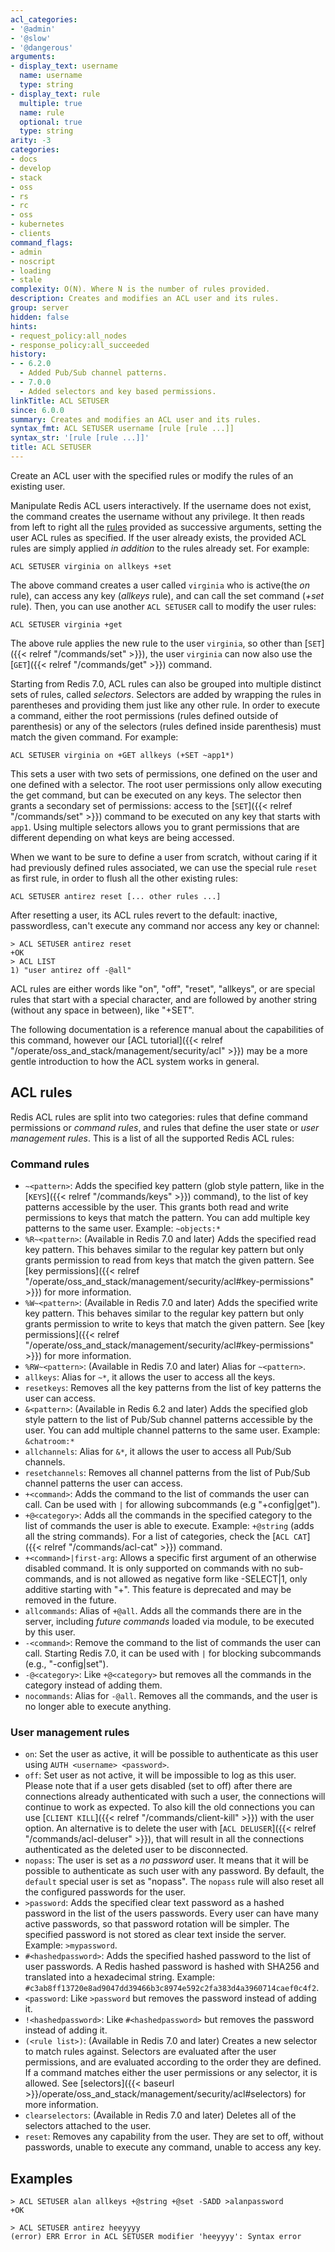 ```yaml
---
acl_categories:
- '@admin'
- '@slow'
- '@dangerous'
arguments:
- display_text: username
  name: username
  type: string
- display_text: rule
  multiple: true
  name: rule
  optional: true
  type: string
arity: -3
categories:
- docs
- develop
- stack
- oss
- rs
- rc
- oss
- kubernetes
- clients
command_flags:
- admin
- noscript
- loading
- stale
complexity: O(N). Where N is the number of rules provided.
description: Creates and modifies an ACL user and its rules.
group: server
hidden: false
hints:
- request_policy:all_nodes
- response_policy:all_succeeded
history:
- - 6.2.0
  - Added Pub/Sub channel patterns.
- - 7.0.0
  - Added selectors and key based permissions.
linkTitle: ACL SETUSER
since: 6.0.0
summary: Creates and modifies an ACL user and its rules.
syntax_fmt: ACL SETUSER username [rule [rule ...]]
syntax_str: '[rule [rule ...]]'
title: ACL SETUSER
---
```

Create an ACL user with the specified rules or modify the rules of an
existing user. 

Manipulate Redis ACL users interactively.
If the username does not exist, the command creates the username without any privilege.
It then reads from left to right all the [rules](#acl-rules) provided as successive arguments, setting the user ACL rules as specified.
If the user already exists, the provided ACL rules are simply applied
*in addition* to the rules already set. For example:

    ACL SETUSER virginia on allkeys +set

The above command creates a user called `virginia` who is active(the _on_ rule), can access any key (_allkeys_ rule), and can call the set command (_+set_ rule).
Then, you can use another `ACL SETUSER` call to modify the user rules:

    ACL SETUSER virginia +get

The above rule applies the new rule to the user `virginia`, so other than [`SET`]({{< relref "/commands/set" >}}), the user `virginia` can now also use the [`GET`]({{< relref "/commands/get" >}}) command.

Starting from Redis 7.0, ACL rules can also be grouped into multiple distinct sets of rules, called _selectors_.
Selectors are added by wrapping the rules in parentheses and providing them just like any other rule.
In order to execute a command, either the root permissions (rules defined outside of parenthesis) or any of the selectors (rules defined inside parenthesis) must match the given command.
For example:

    ACL SETUSER virginia on +GET allkeys (+SET ~app1*)

This sets a user with two sets of permissions, one defined on the user and one defined with a selector.
The root user permissions only allow executing the get command, but can be executed on any keys.
The selector then grants a secondary set of permissions: access to the [`SET`]({{< relref "/commands/set" >}}) command to be executed on any key that starts with `app1`.
Using multiple selectors allows you to grant permissions that are different depending on what keys are being accessed.

When we want to be sure to define a user from scratch, without caring if
it had previously defined rules associated, we can use the special rule
`reset` as first rule, in order to flush all the other existing rules:

    ACL SETUSER antirez reset [... other rules ...]

After resetting a user, its ACL rules revert to the default: inactive, passwordless, can't execute any command nor access any key or channel:

    > ACL SETUSER antirez reset
    +OK
    > ACL LIST
    1) "user antirez off -@all"

ACL rules are either words like "on", "off", "reset", "allkeys", or are
special rules that start with a special character, and are followed by
another string (without any space in between), like "+SET".

The following documentation is a reference manual about the capabilities of this command, however our [ACL tutorial]({{< relref "/operate/oss_and_stack/management/security/acl" >}}) may be a more gentle introduction to how the ACL system works in general.

## ACL rules

Redis ACL rules are split into two categories: rules that define command permissions or _command rules_, and rules that define the user state or _user management rules_.
This is a list of all the supported Redis ACL rules:

### Command rules

* `~<pattern>`: Adds the specified key pattern (glob style pattern, like in the [`KEYS`]({{< relref "/commands/keys" >}}) command), to the list of key patterns accessible by the user. This grants both read and write permissions to keys that match the pattern. You can add multiple key patterns to the same user. Example: `~objects:*`
* `%R~<pattern>`: (Available in Redis 7.0 and later) Adds the specified read key pattern. This behaves similar to the regular key pattern but only grants permission to read from keys that match the given pattern. See [key permissions]({{< relref "/operate/oss_and_stack/management/security/acl#key-permissions" >}}) for more information.
* `%W~<pattern>`: (Available in Redis 7.0 and later) Adds the specified write key pattern. This behaves similar to the regular key pattern but only grants permission to write to keys that match the given pattern. See [key permissions]({{< relref "/operate/oss_and_stack/management/security/acl#key-permissions" >}}) for more information.
* `%RW~<pattern>`: (Available in Redis 7.0 and later) Alias for `~<pattern>`.
* `allkeys`: Alias for `~*`, it allows the user to access all the keys.
* `resetkeys`: Removes all the key patterns from the list of key patterns the user can access.
* `&<pattern>`: (Available in Redis 6.2 and later) Adds the specified glob style pattern to the list of Pub/Sub channel patterns accessible by the user. You can add multiple channel patterns to the same user. Example: `&chatroom:*`
* `allchannels`: Alias for `&*`, it allows the user to access all Pub/Sub channels.
* `resetchannels`: Removes all channel patterns from the list of Pub/Sub channel patterns the user can access.
* `+<command>`: Adds the command to the list of commands the user can call. Can be used with `|` for allowing subcommands (e.g "+config|get").
* `+@<category>`: Adds all the commands in the specified category to the list of commands the user is able to execute. Example: `+@string` (adds all the string commands). For a list of categories, check the [`ACL CAT`]({{< relref "/commands/acl-cat" >}}) command.
* `+<command>|first-arg`: Allows a specific first argument of an otherwise disabled command. It is only supported on commands with no sub-commands, and is not allowed as negative form like -SELECT|1, only additive starting with "+". This feature is deprecated and may be removed in the future.
* `allcommands`: Alias of `+@all`. Adds all the commands there are in the server, including *future commands* loaded via module, to be executed by this user.
* `-<command>`: Remove the command to the list of commands the user can call. Starting Redis 7.0, it can be used with `|` for blocking subcommands (e.g., "-config|set").
* `-@<category>`: Like `+@<category>` but removes all the commands in the category instead of adding them.
* `nocommands`: Alias for `-@all`. Removes all the commands, and the user is no longer able to execute anything.

### User management rules

* `on`: Set the user as active, it will be possible to authenticate as this user using `AUTH <username> <password>`.
* `off`: Set user as not active, it will be impossible to log as this user. Please note that if a user gets disabled (set to off) after there are connections already authenticated with such a user, the connections will continue to work as expected. To also kill the old connections you can use [`CLIENT KILL`]({{< relref "/commands/client-kill" >}}) with the user option. An alternative is to delete the user with [`ACL DELUSER`]({{< relref "/commands/acl-deluser" >}}), that will result in all the connections authenticated as the deleted user to be disconnected.
* `nopass`: The user is set as a _no password_ user. It means that it will be possible to authenticate as such user with any password. By default, the `default` special user is set as "nopass". The `nopass` rule will also reset all the configured passwords for the user.
* `>password`: Adds the specified clear text password as a hashed password in the list of the users passwords. Every user can have many active passwords, so that password rotation will be simpler. The specified password is not stored as clear text inside the server. Example: `>mypassword`.
* `#<hashedpassword>`: Adds the specified hashed password to the list of user passwords. A Redis hashed password is hashed with SHA256 and translated into a hexadecimal string. Example: `#c3ab8ff13720e8ad9047dd39466b3c8974e592c2fa383d4a3960714caef0c4f2`.
* `<password`: Like `>password` but removes the password instead of adding it.
* `!<hashedpassword>`: Like `#<hashedpassword>` but removes the password instead of adding it.
* `(<rule list>)`: (Available in Redis 7.0 and later) Creates a new selector to match rules against. Selectors are evaluated after the user permissions, and are evaluated according to the order they are defined. If a command matches either the user permissions or any selector, it is allowed. See [selectors]({{< baseurl >}}/operate/oss_and_stack/management/security/acl#selectors) for more information.
* `clearselectors`: (Available in Redis 7.0 and later) Deletes all of the selectors attached to the user.
* `reset`: Removes any capability from the user. They are set to off, without passwords, unable to execute any command, unable to access any key.

## Examples

```
> ACL SETUSER alan allkeys +@string +@set -SADD >alanpassword
+OK

> ACL SETUSER antirez heeyyyy
(error) ERR Error in ACL SETUSER modifier 'heeyyyy': Syntax error
```

